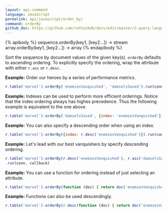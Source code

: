 ```yaml
---
layout: api-command 
language: JavaScript
permalink: api/javascript/order_by/
command: orderBy
github_doc: https://github.com/rethinkdb/docs/edit/master/2-query-language/api/javascript/transformations/orderBy.md
---
```


{% apibody %}
sequence.orderBy(key1, [key2...]) &rarr; stream
array.orderBy(key1, [key2...]) &rarr; array
{% endapibody %}

Sort the sequence by document values of the given key(s). `orderBy` defaults to ascending
ordering. To explicitly specify the ordering, wrap the attribute with either `r.asc` or
`r.desc`.

__Example:__ Order our heroes by a series of performance metrics.

```js
r.table('marvel').orderBy('enemiesVanquished', 'damselsSaved').run(conn, callback)
```

__Example:__ Indexes can be used to perform more efficient orderings. Notice that the index ordering always has highes precedence. Thus the following example is equivalent to the one above.

```js
r.table('marvel').orderBy('damselsSaved', {index: 'enemiesVanquished'}).run(conn, callback)
```

__Example:__ You can also specify a descending order when using an index.

```js
r.table('marvel').orderBy({index: r.desc('enemiesVanquished')}).run(conn, callback)
```

__Example:__ Let's lead with our best vanquishers by specify descending ordering.

```js
r.table('marvel').orderBy(r.desc('enemiesVanquished'), r.asc('damselsSaved'))
.run(conn, callback)
```

__Example:__ You can use a function for ordering instead of just selecting an attribute.

```js
r.table('marvel').orderBy(function (doc) { return doc('enemiesVanquished') + doc('damselsSaved'); }).run(conn, callback)
```

__Example:__ Functions can also be used descendingly.

```js
r.table('marvel').orderBy(r.desc(function (doc) { return doc('enemiesVanquished') + doc('damselsSaved'); })).run(conn, callback)
```

